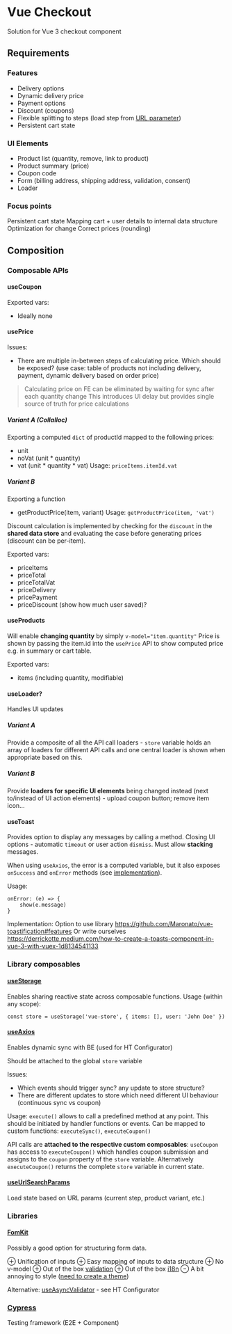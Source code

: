 # Vue Checkout

Solution for Vue 3 checkout component

## Requirements

### Features
- Delivery options
- Dynamic delivery price
- Payment options
- Discount (coupons)
- Flexible splitting to steps (load step from [URL parameter](https://vueuse.org/core/useUrlSearchParams/?foo=bar&vueuse=awesome))
- Persistent cart state

### UI Elements
- Product list (quantity, remove, link to product)
- Product summary (price)
- Coupon code
- Form (billing address, shipping address, validation, consent)
- Loader

### Focus points
Persistent cart state
Mapping cart + user details to internal data structure
Optimization for change
Correct prices (rounding)

## Composition

### Composable APIs

#### useCoupon
Exported vars:
- Ideally none

#### usePrice
Issues: 
- There are multiple in-between steps of calculating price. Which should be exposed? (use case: table of products not including delivery, payment, dynamic delivery based on order price)

> Calculating price on FE can be eliminated by waiting for sync after each quantity change
> This introduces UI delay but provides single source of truth for price calculations

##### Variant A (Collalloc)
Exporting a computed `dict` of productId mapped to the following prices:
- unit
- noVat (unit * quantity)
- vat (unit * quantity * vat)
Usage: `priceItems.itemId.vat`

##### Variant B
Exporting a function
- getProductPrice(item, variant)
Usage: `getProductPrice(item, 'vat')`

Discount calculation is implemented by checking for the `discount` in the **shared data store** and evaluating the case before generating prices (discount can be per-item).

Exported vars:
- priceItems
- priceTotal
- priceTotalVat
- priceDelivery
- pricePayment
- priceDiscount (show how much user saved)?

#### useProducts
Will enable **changing quantity** by simply `v-model="item.quantity"`
Price is shown by passing the item.id into the `usePrice` API to show computed price e.g. in summary or cart table.

Exported vars:
- items (including quantity, modifiable)

#### useLoader?
Handles UI updates

##### Variant A
Provide a composite of all the API call loaders - `store` variable holds an array of loaders for different API calls and one central loader is shown when appropriate based on this.

##### Variant B
Provide **loaders for specific UI elements** being changed instead (next to/instead of UI action elements) - upload coupon button; remove item icon...

#### useToast
Provides option to display any messages by calling a method. Closing UI options - automatic `timeout` or user action `dismiss`.
Must allow **stacking** messages.

When using `useAxios`, the error is a computed variable, but it also exposes `onSuccess` and `onError` methods (see [implementation](https://github.com/vueuse/vueuse/blob/main/packages/integrations/useAxios/index.ts#L82)).

Usage:
```
onError: (e) => {
	show(e.message)
}
```

Implementation:
Option to use library
https://github.com/Maronato/vue-toastification#features
Or write ourselves
https://derrickotte.medium.com/how-to-create-a-toasts-component-in-vue-3-with-vuex-1d8134541133

### Library composables

#### [useStorage](https://vueuse.org/core/useStorage/)
Enables sharing reactive state across composable functions.
Usage (within any scope):
```
const store = useStorage('vue-store', { items: [], user: 'John Doe' })
```

#### [useAxios](https://vueuse.org/integrations/useAxios/#useaxios)
Enables dynamic sync with BE (used for HT Configurator)

Should be attached to the global `store` variable

Issues:
- Which events should trigger sync? any update to store structure?
- There are different updates to store which need different UI behaviour (continuous sync vs coupon)

Usage: `execute()` allows to call a predefined method at any point. This should be initiated by handler functions or events.
Can be mapped to custom functions: `executeSync()`, `executeCoupon()`

API calls are **attached to the respective custom composables**:
`useCoupon` has access to `executeCoupon()` which handles coupon submission and assigns to the `coupon` property of the `store` variable.
Alternatively `executeCoupon()` returns the complete `store` variable in current state.

#### [useUrlSearchParams](https://vueuse.org/core/useUrlSearchParams/?foo=bar&vueuse=awesome)
Load state based on URL params (current step, product variant, etc.)

### Libraries

#### [FomKit](https://formkit.com/)
Possibly a good option for structuring form data.

⊕ Unification of inputs
⊕ Easy mapping of inputs to data structure
⊕ No v-model
⊕ Out of the box [validation](https://formkit.com/essentials/validation)
⊕ Out of the box [i18n](https://formkit.com/essentials/internationalization)
⊖ A bit annoying to style ([need to create a theme](https://formkit.com/essentials/styling#tailwind-css))

Alternative: [useAsyncValidator](https://vueuse.org/integrations/useAsyncValidator/#useasyncvalidator) - see HT Configurator

### [Cypress](https://www.cypress.io/)
Testing framework (E2E + Component)
